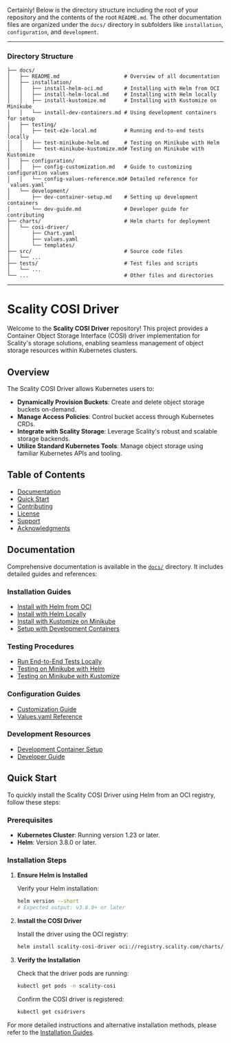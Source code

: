 Certainly! Below is the directory structure including the root of your repository and the contents of the root `README.md`. The other documentation files are organized under the `docs/` directory in subfolders like `installation`, `configuration`, and `development`.

---

### **Directory Structure**

```
├── docs/
│   ├── README.md                     # Overview of all documentation
│   ├── installation/
│   │   ├── install-helm-oci.md       # Installing with Helm from OCI
│   │   ├── install-helm-local.md     # Installing with Helm locally
│   │   ├── install-kustomize.md      # Installing with Kustomize on Minikube
│   │   └── install-dev-containers.md # Using development containers for setup
│   ├── testing/
│   │   ├── test-e2e-local.md         # Running end-to-end tests locally
│   │   ├── test-minikube-helm.md     # Testing on Minikube with Helm
│   │   └── test-minikube-kustomize.md# Testing on Minikube with Kustomize
│   ├── configuration/
│   │   ├── config-customization.md   # Guide to customizing configuration values
│   │   └── config-values-reference.md# Detailed reference for `values.yaml`
│   └── development/
│       ├── dev-container-setup.md    # Setting up development containers
│       └── dev-guide.md              # Developer guide for contributing
├── charts/                           # Helm charts for deployment
│   └── cosi-driver/
│       ├── Chart.yaml
│       ├── values.yaml
│       └── templates/
├── src/                              # Source code files
│   └── ...
├── tests/                            # Test files and scripts
│   └── ...
└── ...                               # Other files and directories
```

---

# Scality COSI Driver

Welcome to the **Scality COSI Driver** repository! This project provides a Container Object Storage Interface (COSI) driver implementation for Scality's storage solutions, enabling seamless management of object storage resources within Kubernetes clusters.

## Overview

The Scality COSI Driver allows Kubernetes users to:

- **Dynamically Provision Buckets**: Create and delete object storage buckets on-demand.
- **Manage Access Policies**: Control bucket access through Kubernetes CRDs.
- **Integrate with Scality Storage**: Leverage Scality's robust and scalable storage backends.
- **Utilize Standard Kubernetes Tools**: Manage object storage using familiar Kubernetes APIs and tooling.

## Table of Contents

- [Documentation](#documentation)
- [Quick Start](#quick-start)
- [Contributing](#contributing)
- [License](#license)
- [Support](#support)
- [Acknowledgments](#acknowledgments)

## Documentation

Comprehensive documentation is available in the [`docs/`](docs/README.md) directory. It includes detailed guides and references:

### Installation Guides

- [Install with Helm from OCI](docs/installation/install-helm-oci.md)
- [Install with Helm Locally](docs/installation/install-helm-local.md)
- [Install with Kustomize on Minikube](docs/installation/install-kustomize.md)
- [Setup with Development Containers](docs/installation/install-dev-containers.md)

### Testing Procedures

- [Run End-to-End Tests Locally](docs/testing/test-e2e-local.md)
- [Testing on Minikube with Helm](docs/testing/test-minikube-helm.md)
- [Testing on Minikube with Kustomize](docs/testing/test-minikube-kustomize.md)

### Configuration Guides

- [Customization Guide](docs/configuration/config-customization.md)
- [Values.yaml Reference](docs/configuration/config-values-reference.md)

### Development Resources

- [Development Container Setup](docs/development/dev-container-setup.md)
- [Developer Guide](docs/development/dev-guide.md)

## Quick Start

To quickly install the Scality COSI Driver using Helm from an OCI registry, follow these steps:

### Prerequisites

- **Kubernetes Cluster**: Running version 1.23 or later.
- **Helm**: Version 3.8.0 or later.

### Installation Steps

1. **Ensure Helm is Installed**

   Verify your Helm installation:

   ```bash
   helm version --short
   # Expected output: v3.8.0+ or later
   ```

2. **Install the COSI Driver**

   Install the driver using the OCI registry:

   ```bash
   helm install scality-cosi-driver oci://registry.scality.com/charts/cosi-driver --version 0.1.0-beta
   ```

3. **Verify the Installation**

   Check that the driver pods are running:

   ```bash
   kubectl get pods -n scality-cosi
   ```

   Confirm the COSI driver is registered:

   ```bash
   kubectl get csidrivers
   ```

For more detailed instructions and alternative installation methods, please refer to the [Installation Guides](docs/installation/).
